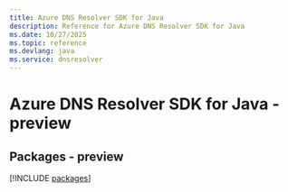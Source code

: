 ```yaml
---
title: Azure DNS Resolver SDK for Java
description: Reference for Azure DNS Resolver SDK for Java
ms.date: 10/27/2025
ms.topic: reference
ms.devlang: java
ms.service: dnsresolver
---
```

# Azure DNS Resolver SDK for Java - preview
## Packages - preview
[!INCLUDE [packages](dns-resolver-index.md)]